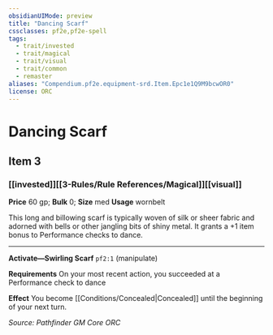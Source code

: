 ```yaml
---
obsidianUIMode: preview
title: "Dancing Scarf"
cssclasses: pf2e,pf2e-spell
tags:
  - trait/invested
  - trait/magical
  - trait/visual
  - trait/common
  - remaster
aliases: "Compendium.pf2e.equipment-srd.Item.Epc1e1Q9M9bcwOR0"
license: ORC
---
```

# Dancing Scarf
## Item 3
### [[invested]][[3-Rules/Rule References/Magical]][[visual]]


**Price** 60 gp; 
**Bulk** 0; **Size** med
**Usage** wornbelt

This long and billowing scarf is typically woven of silk or sheer fabric and adorned with bells or other jangling bits of shiny metal. It grants a +1 item bonus to Performance checks to dance.

* * *

**Activate—Swirling Scarf** `pf2:1` (manipulate)

**Requirements** On your most recent action, you succeeded at a Performance check to dance

**Effect** You become [[Conditions/Concealed|Concealed]] until the beginning of your next turn.

*Source: Pathfinder GM Core*
*ORC*